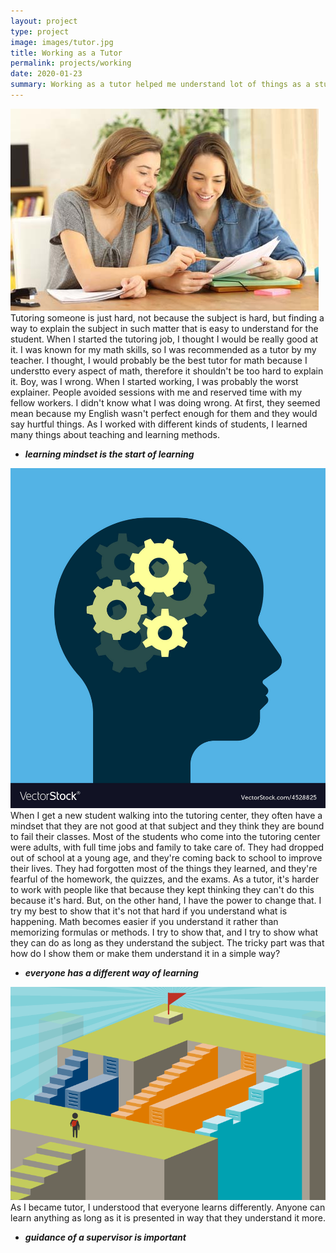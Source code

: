 ```yaml
---
layout: project
type: project
image: images/tutor.jpg
title: Working as a Tutor
permalink: projects/working
date: 2020-01-23
summary: Working as a tutor helped me understand lot of things as a student and a teacher. Everyone has a different need when it comes to learning, and everyone has a different method of learning.  
---
```


<img class="ui medium left floated rounded image" src="/images/tutor.jpg">
Tutoring someone is just hard, not because the subject is hard, but finding a way to explain the subject in such matter that is easy to understand for the student. When I started the tutoring job, I thought I would be really good at it. I was known for my math skills, so I was recommended as a tutor by my teacher. I thought, I would probably be the best tutor for math because I understto every aspect of math, therefore it shouldn't be too hard to explain it. Boy, was I wrong. When I started working, I was probably the worst explainer. People avoided sessions with me and reserved time with my fellow workers. I didn't know what I was doing wrong. At first, they seemed mean because my English wasn't perfect enough for them and they would say hurtful things.  As I worked with different kinds of students, I learned many things about teaching and learning methods.

* __*learning mindset is the start of learning*__
<img class="ui medium left floated rounded image" src="/images/brain.jpg">
When I get a new student walking into the tutoring center, they often have a mindset that they are not good at that subject and they think they are bound to fail their classes. Most of the students who come into the tutoring center were adults, with full time jobs and family to take care of. They had dropped out of school at a young age, and they're coming back to school to improve their lives. They had forgotten most of the things they learned, and they're fearful of the homework, the quizzes, and the exams. As a tutor, it's harder to work with people like that because they kept thinking they can't do this because it's hard. But, on the other hand, I have the power to change that. I try my best to show that it's not that hard if you understand what is happening. Math becomes easier if you understand it rather than memorizing formulas or methods. I try to show that, and I try to show what they can do as long as they understand the subject. The tricky part was that how do I show them or make them understand it in a simple way?

* __*everyone has a different way of learning*__
<img class="ui medium left floated rounded image" src="/images/path.png">
As I became tutor, I understood that everyone learns differently. Anyone can learn anything as long as it is presented in way that they understand it more. 

* __*guidance of a supervisor is important*__

